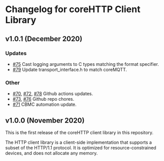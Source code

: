 # Changelog for coreHTTP Client Library

## v1.0.1 (December 2020)

### Updates

 - [#75](https://github.com/aws/coreHTTP/pull/75) Cast logging arguments to C types matching the format specifier.
 - [#79](https://github.com/aws/coreHTTP/pull/79) Update transport_interface.h to match coreMQTT.

### Other
 - [#70](https://github.com/aws/coreHTTP/pull/70), [#72](https://github.com/aws/coreHTTP/pull/72), [#78](https://github.com/aws/coreHTTP/pull/78) Github actions updates.
 - [#73](https://github.com/aws/coreHTTP/pull/73), [#76](https://github.com/aws/coreHTTP/pull/76) Github repo chores.
 - [#71](https://github.com/aws/coreHTTP/pull/71) CBMC automation update.

## v1.0.0 (November 2020)

This is the first release of the coreHTTP client library in this repository.

The HTTP client library is a client-side implementation that supports a subset
of the HTTP/1.1 protocol. It is optimized for resource-constrained devices, and
does not allocate any memory.
